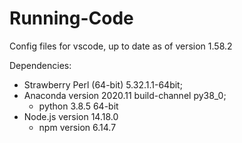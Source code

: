 # Running-Code
Config files for vscode, up to date as of version 1.58.2

Dependencies:
  * Strawberry Perl (64-bit) 5.32.1.1-64bit; 
  * Anaconda version 2020.11 build-channel py38_0; 
      + python 3.8.5 64-bit 
  * Node.js version 14.18.0 
      + npm version 6.14.7
